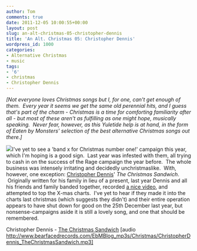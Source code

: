 ```yaml
---
author: Tom
comments: true
date: 2011-12-05 10:00:55+00:00
layout: post
slug: an-alt-christmas-05-christopher-dennis
title: 'An Alt. Christmas 05: Christopher Dennis'
wordpress_id: 1000
categories:
- Alternative Christmas
- music
tags:
- '6'
- christmas
- Christopher Dennis
---
```


_[Not everyone loves Christmas songs but I, for one, can't get enough of them.  Every year it seems we get the same old perennial hits, and I guess that's part of the charm - Christmas is a time for comforting familiarity after all - but most of these aren't as fulfilling as one might hope, musically speaking.  Never fear, however, as this Yuletide help is at hand, in the form of Eaten by Monsters' selection of the best alternative Christmas songs out there.]_

[![](http://eatenbymonsters.files.wordpress.com/2011/12/makeasandwich-300x168.jpg)](http://eatenbymonsters.files.wordpress.com/2011/12/makeasandwich-300x168.jpg)I've yet to see a 'band x for Christmas number one!' campaign this year, which I'm hoping is a good sign.  Last year was infested with them, all trying to cash in on the success of the Rage campaign the year before.  The whole business was intensely irritating and decidedly unchristmaslike.  With, however, one exception: [Christopher Dennis](http://christmas-sandwich.com/)' _The Christmas Sandwich_.  Originally written for his family in lieu of a present, last year Dennis and all his friends and family banded together, recorded [a nice video](http://www.youtube.com/watch?v=VQQ9S05hT88), and attempted to top the X-mas charts.  I've yet to hear if they made it into the charts last christmas (which suggests they didn't) and their entire operation appears to have shut down for good on the 25th December last year, but nonsense-campaigns aside it is still a lovely song, and one that should be remembered.

Christopher Dennis - [The Christmas Sandwich](http://www.bearfacedrecords.com/EbMBlog_mp3s/Christmas/ChristopherDennis_TheChristmasSandwich.mp3) [audio http://www.bearfacedrecords.com/EbMBlog_mp3s/Christmas/ChristopherDennis_TheChristmasSandwich.mp3]
